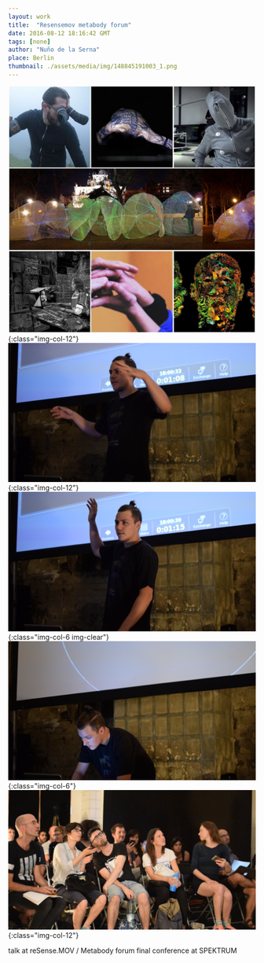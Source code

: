 ```yaml
---
layout: work
title:  "Resensemov metabody forum"
date: 2016-08-12 18:16:42 GMT
tags: [none]
author: "Nuño de la Serna"
place: Berlin
thumbnail: ./assets/media/img/148845191003_1.png
---
```


![148845191003_0](./assets/media/img/148845191003_0.jpg){:class="img-col-12"}![148845191003_1](./assets/media/img/148845191003_1.png){:class="img-col-12"}![148845191003_2](./assets/media/img/148845191003_2.png){:class="img-col-6 img-clear"}![148845191003_3](./assets/media/img/148845191003_3.png){:class="img-col-6"}![148845191003_1](./assets/media/img/148845191003_4.png){:class="img-col-12"}

talk at reSense.MOV / Metabody forum final conference at SPEKTRUM